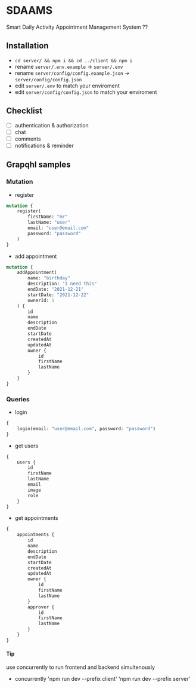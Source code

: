 # SDAAMS

Smart Daily Activity Appointment Management System ??

## Installation

- `cd server/ && npm i && cd ../client && npm i`
- rename `server/.env.example` -> `server/.env`
- rename `server/config/config.example.json` -> `server/config/config.json`
- edit `server/.env` to match your enviroment
- edit `server/config/config.json` to match your enviroment

## Checklist

- [ ] authentication & authorization
- [ ] chat
- [ ] comments
- [ ] notifications & reminder

## Grapqhl samples

### Mutation

- register

```graphql
mutation {
	register(
		firstName: "mr"
		lastName: "user"
		email: "user@email.com"
		password: "password"
	)
}
```

- add appointment

```graphql
mutation {
	addAppointment(
		name: "birthday"
		description: "I need this"
		endDate: "2021-12-21"
		startDate: "2021-12-22"
		ownerId: 1
	) {
		id
		name
		description
		endDate
		startDate
		createdAt
		updatedAt
		owner {
			id
			firstName
			lastName
		}
	}
}
```

### Queries

- login

```graphql
{
	login(email: "user@email.com", password: "password")
}
```

- get users

```graphql
{
	users {
		id
		firstName
		lastName
		email
		image
		role
	}
}
```

- get appointments

```graphql
{
	appointments {
		id
		name
		description
		endDate
		startDate
		createdAt
		updatedAt
		owner {
			id
			firstName
			lastName
		}
		approver {
			id
			firstName
			lastName
		}
	}
}
```

#### Tip

use concurrently to run frontend and backend simultenously

- concurrently 'npm run dev --prefix client' 'npm run dev --prefix server'
